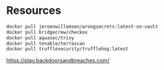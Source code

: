 # Resources

```bash
docker pull jeroenwillemsen/wrongsecrets:latest-no-vault
docker pull bridgecrew/checkov
docker pull aquasec/trivy
docker pull tenable/terrascan
docker pull trufflesecurity/trufflehog:latest
```


https://play.backdoorsandbreaches.com/
